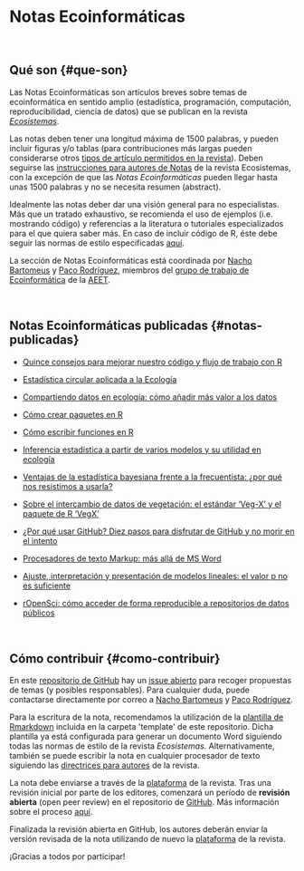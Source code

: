 # Notas Ecoinformáticas

<br>

## Qué son {#que-son}

Las Notas Ecoinformáticas son artículos breves sobre temas de ecoinformática en sentido amplio (estadística, programación, computación, reproducibilidad, ciencia de datos) que se publican en la revista [*Ecosistemas*](http://www.revistaecosistemas.net). 

Las notas deben tener una longitud máxima de 1500 palabras, y pueden incluir figuras y/o tablas (para contribuciones más largas pueden considerarse otros [tipos de artículo permitidos en la revista](http://www.revistaecosistemas.net/index.php/ecosistemas/about/submissions#authorGuidelines)). Deben seguirse las [instrucciones para autores de Notas](http://www.revistaecosistemas.net/index.php/ecosistemas/about/submissions#authorGuidelines) de la revista Ecosistemas, con la excepción de que las *Notas Ecoinformáticas* pueden llegar hasta unas 1500 palabras y no se necesita resumen (abstract). 

Idealmente las notas deber dar una visión general para no especialistas. Más que un tratado exhaustivo, se recomienda el uso de ejemplos (i.e. mostrando código) y referencias a la literatura o tutoriales especializados para el que quiera saber más. En caso de incluir código de R, éste debe seguir las normas de estilo especificadas [aquí](http://adv-r.had.co.nz/Style.html).

La sección de Notas Ecoinformáticas está coordinada por [Nacho Bartomeus](https://bartomeuslab.com/) y [Paco Rodríguez](https://frodriguezsanchez.net), miembros del [grupo de trabajo de Ecoinformática](https://ecoinfaeet.github.io/website) de la [AEET](http://www.aeet.org). 


<br>

## Notas Ecoinformáticas publicadas {#notas-publicadas}

- [Quince consejos para mejorar nuestro código y flujo de trabajo con R](https://doi.org/10.7818/ECOS.2129)

- [Estadística circular aplicada a la Ecología](https://doi.org/10.7818/ECOS.1995)

- [Compartiendo datos en ecología: cómo añadir más valor a los datos](https://doi.org/10.7818/ECOS.1838)

- [Cómo crear paquetes en R](https://doi.org/10.7818/ECOS.1948)

- [Cómo escribir funciones en R](https://doi.org/10.7818/ECOS.1880)

- [Inferencia estadística a partir de varios modelos y su utilidad en ecología](https://doi.org/10.7818/ECOS.1699)

- [Ventajas de la estadística bayesiana frente a la frecuentista: ¿por qué nos resistimos a usarla?](https://doi.org/10.7818/ECOS.1591)

- [Sobre el intercambio de datos de vegetación: el estándar ‘Veg-X’ y el paquete de R ‘VegX’](https://doi.org/10.7818/ECOS.1570)

- [¿Por qué usar GitHub? Diez pasos para disfrutar de GitHub y no morir en el intento](https://www.revistaecosistemas.net/index.php/ecosistemas/article/view/1604)

- [Procesadores de texto Markup: más allá de MS Word](https://doi.org/10.7818/ECOS.2017.26-3.14)

- [Ajuste, interpretación y presentación de modelos lineales: el valor p no es suficiente](https://doi.org/10.7818/ECOS.2017.26-2.08)

- [rOpenSci: cómo acceder de forma reproducible a repositorios de datos públicos](https://doi.org/10.7818/ECOS.2017.26-1.20)




<br>

## Cómo contribuir {#como-contribuir}

En este [repositorio de GitHub](https://github.com/ecoinfAEET/Notas_Ecosistemas) hay un [issue abierto](https://github.com/ecoinfAEET/Notas_Ecosistemas/issues/1) para recoger propuestas de temas (y posibles responsables). Para cualquier duda, puede contactarse directamente por correo a [Nacho Bartomeus](https://bartomeuslab.com/) y [Paco Rodríguez](https://frodriguezsanchez.net).

Para la escritura de la nota, recomendamos la utilización de la [plantilla de Rmarkdown](https://github.com/ecoinfAEET/Notas_Ecosistemas/tree/master/template) incluida en la carpeta 'template' de este repositorio. Dicha plantilla ya está configurada para generar un documento Word siguiendo todas las normas de estilo de la revista *Ecosistemas*. Alternativamente, también se puede escribir la nota en cualquier procesador de texto siguiendo las [directrices para autores](http://www.revistaecosistemas.net/index.php/ecosistemas/about/submissions#authorGuidelines) de la revista.

La nota debe enviarse a través de la [plataforma](https://www.revistaecosistemas.net/index.php/ecosistemas/about/submissions) de la revista. Tras una revisión inicial por parte de los editores, comenzará un período de **revisión abierta** (open peer review) en el repositorio de [GitHub](https://github.com/ecoinfAEET/Notas_Ecosistemas). Más información sobre el proceso [aquí](https://github.com/ecoinfAEET/Notas_Ecosistemas/blob/master/Normas_revision_grupal.MD).

Finalizada la revisión abierta en GitHub, los autores deberán enviar la versión revisada de la nota utilizando de nuevo la [plataforma](https://www.revistaecosistemas.net/index.php/ecosistemas/about/submissions) de la revista.

¡Gracias a todos por participar!



